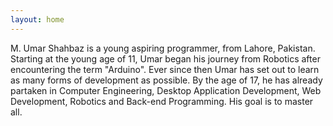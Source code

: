 ```yaml
---
layout: home
---
```


M. Umar Shahbaz is a young aspiring programmer, from Lahore, Pakistan.
Starting at the young age of 11, Umar began his journey from Robotics after encountering the term "Arduino".
Ever since then Umar has set out to learn as many forms of development as possible.
By the age of 17, he has already partaken in Computer Engineering, Desktop Application Development, Web Development, Robotics and Back-end Programming.
His goal is to master all.